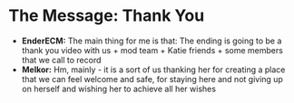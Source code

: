 # The Message: Thank You

- **EnderECM:** The main thing for me is that: The ending is going to be a thank you video with us + mod team + Katie friends + some members that we call to record
- **Melkor:** Hm, mainly - it is a sort of us thanking her for creating a place that we can feel welcome and safe, for staying here and not giving up on herself and wishing her to achieve all her wishes

